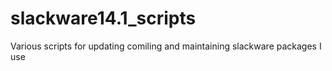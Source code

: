 # slackware14.1_scripts
Various scripts for updating comiling and maintaining slackware packages I use
